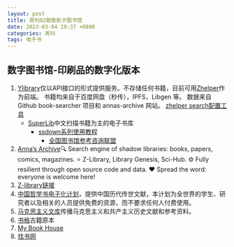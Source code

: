 ```yaml
---
layout: post
title: 周刊02致敬影子图书馆 
date: 2023-03-04 19:37 +0800
categories: 周刊
tags: 电子书
---
```


## 数字图书馆-印刷品的数字化版本

1. [Ylibrary](https://ylibrary.org/)仅以API接口的形式提供服务。不存储任何书籍，目前可用[Zhelper](https://search.zhelper.net/?[%7b%22name%22:%22Ylibrary%22,%22url%22:%22https://api.ylibrary.org%22,%22type%22:%22full%22,%22sensitive%22:false,%22detail%22:true%7d])作为前端。
   书籍均来自于百度网盘（秒传），IPFS，Libgen 等。
   数据来自 Github book-searcher 项目和 annas-archive 网站。
   [zhelper search配置工具](https://tool.yibook.org/)
   - [SuperLib](https://s-lib.ylibrary.org/)中文扫描书籍为主的电子书库
     - [ssdown系列使用教程](https://ssdown.org/)
       - [全国图书馆参考咨询联盟](http://www.ucdrs.superlib.net/)
2. [Anna’s Archive](https://annas-archive.org)🔍 Search engine of shadow libraries: books, papers, comics, magazines. ⭐️ Z-Library, Library Genesis, Sci-Hub. ⚙️ Fully resilient through open source code and data. ❤️ Spread the word: everyone is welcome here!
3. [Z-library链接](https://lib-i63cmijgac4bykbuxz6fbmhc.must.wf/)
4. [中国哲学书电子化计划](https://ctext.org)，提供中国历代传世文献，本计划为全世界的学生、研究者以及相关的人员提供免费的资源，而不要求任何人付费使用。
5. [马克思主义文库](https://www.marxists.org)传播马克思主义和共产主义历史文献和参考资料。
6. [书格](https://new.shuge.org/)古籍原本
7. [My Book House](http://www.findbooks.info)
8. [找书网](https://findbooks.eu.org/)
